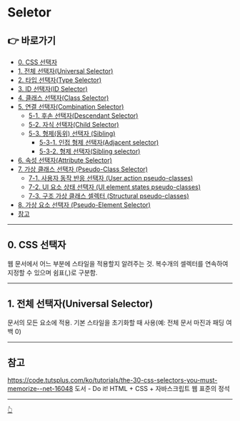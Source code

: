 # Seletor

## 👉 바로가기

- [0. CSS 선택자](#0-CSS-선택자)
- [1. 전체 선택자(Universal Selector)](#1-전체-선택자-universal-selector)
- [2. 타입 선택자(Type Selector)](#2-타입-선택자-type-selector)
- [3. ID 선택자(ID Selector)](#3-id-선택자-id-selector)
- [4. 클래스 선택자(Class Selector)](#4-클래스-선택자class-selector)
- [5. 연결 선택자(Combination Selector)](#5-연결-선택자combination-selector)
  - [5-1. 후손 선택자(Descendant Selector)](#5-1-후손-셀렉터-descendant-selector)
  - [5-2. 자식 선택자(Child Selector)](#5-2-자식-셀렉터-child-selector)
  - [5-3. 형제(동위) 선택자 (Sibling)](#5-3-형제동위-셀렉터-sibling-selector)
    - [5-3-1. 인접 형제 선택자(Adjacent selector)](#5-3-1-인접-형제-선택자-adjacent-selector)
    - [5-3-2. 형제 선택자(Sibling selector)](#5-3-2-형제-선택자-sibling-selector)
- [6. 속성 선택자(Attribute Selector)](#6-속성-선택자-attribute-selector)
- [7. 가상 클래스 선택자 (Pseudo-Class Selector)](#7-가상-클래스-선택자-pseudo-class-selector)
  - [7-1. 사용자 동작 반응 선택자 (User action pseudo-classes)](#7-1-사용자-동작-반응-선택자-user-action-pseudo-classes)
  - [7-2. UI 요소 상태 선택자 (UI element states pseudo-classes)](#7-2-ui-요소-상태-선택자-ui-element-states-pseudo-classes)
  - [7-3. 구조 가상 클래스 셀렉터 (Structural pseudo-classes)](#7-3-구조-가상-클래스-선택자-structural-pseudo-classes)
- [8. 가상 요소 선택자 (Pseudo-Element Selector)](#8-가상-요소-선택자-pseudo-element-selector)
- [참고](#참고)

---

## 0. CSS 선택자

웹 문서에서 어느 부분에 스타일을 적용할지 알려주는 것. 복수개의 셀렉터를 연속하여 지정할 수 있으며 쉼표(,)로 구분함.

---

## 1. 전체 선택자(Universal Selector)
문서의 모든 요소에 적용. 기본 스타일을 초기화할 때 사용(예: 전체 문서 마진과 패딩 여백 0)

---

## 참고

https://code.tutsplus.com/ko/tutorials/the-30-css-selectors-you-must-memorize--net-16048
도서 - Do it! HTML + CSS + 자바스크립트 웹 표준의 정석

---

[👆](#seletor)
